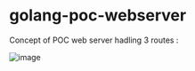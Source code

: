 # golang-poc-webserver


Concept of POC web server hadling 3 routes : 

![image](https://user-images.githubusercontent.com/119157332/220672923-189a6d1e-e3f7-4537-8d05-f85a4b8b6316.png)
